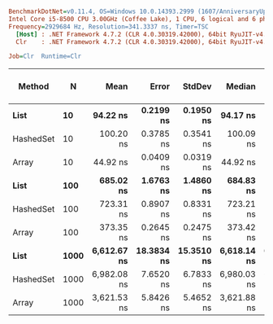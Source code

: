 ``` ini

BenchmarkDotNet=v0.11.4, OS=Windows 10.0.14393.2999 (1607/AnniversaryUpdate/Redstone1)
Intel Core i5-8500 CPU 3.00GHz (Coffee Lake), 1 CPU, 6 logical and 6 physical cores
Frequency=2929684 Hz, Resolution=341.3337 ns, Timer=TSC
  [Host] : .NET Framework 4.7.2 (CLR 4.0.30319.42000), 64bit RyuJIT-v4.7.3416.0
  Clr    : .NET Framework 4.7.2 (CLR 4.0.30319.42000), 64bit RyuJIT-v4.7.3416.0

Job=Clr  Runtime=Clr  

```
|    Method |    N |        Mean |      Error |     StdDev |      Median |         Min |         Max | Rank | Gen 0/1k Op | Gen 1/1k Op | Gen 2/1k Op | Allocated Memory/Op |
|---------- |----- |------------:|-----------:|-----------:|------------:|------------:|------------:|-----:|------------:|------------:|------------:|--------------------:|
|      **List** |   **10** |    **94.22 ns** |  **0.2199 ns** |  **0.1950 ns** |    **94.17 ns** |    **93.84 ns** |    **94.57 ns** |    **2** |      **0.0304** |           **-** |           **-** |               **144 B** |
| HashedSet |   10 |   100.20 ns |  0.3785 ns |  0.3541 ns |   100.09 ns |    99.83 ns |   100.86 ns |    3 |      0.0304 |           - |           - |               144 B |
|     Array |   10 |    44.92 ns |  0.0409 ns |  0.0319 ns |    44.92 ns |    44.87 ns |    44.99 ns |    1 |      0.0305 |           - |           - |               144 B |
|      **List** |  **100** |   **685.02 ns** |  **1.6763 ns** |  **1.4860 ns** |   **684.83 ns** |   **683.18 ns** |   **688.49 ns** |    **5** |      **0.1822** |           **-** |           **-** |               **864 B** |
| HashedSet |  100 |   723.31 ns |  0.8907 ns |  0.8331 ns |   723.21 ns |   722.30 ns |   725.10 ns |    6 |      0.1822 |           - |           - |               864 B |
|     Array |  100 |   373.35 ns |  0.2645 ns |  0.2475 ns |   373.42 ns |   372.86 ns |   373.85 ns |    4 |      0.1826 |           - |           - |               864 B |
|      **List** | **1000** | **6,612.67 ns** | **18.3834 ns** | **15.3510 ns** | **6,618.14 ns** | **6,576.00 ns** | **6,634.08 ns** |    **8** |      **1.7014** |      **0.0076** |           **-** |              **8066 B** |
| HashedSet | 1000 | 6,982.08 ns |  7.6520 ns |  6.7833 ns | 6,980.03 ns | 6,973.70 ns | 6,997.56 ns |    9 |      1.7014 |      0.0076 |           - |              8066 B |
|     Array | 1000 | 3,621.53 ns |  5.8426 ns |  5.4652 ns | 3,621.88 ns | 3,612.35 ns | 3,632.74 ns |    7 |      1.7052 |      0.0038 |           - |              8066 B |
